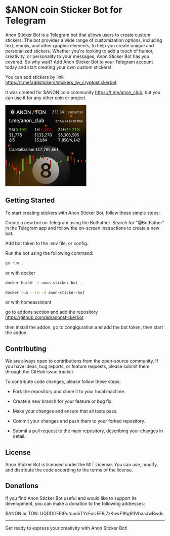 # $ANON coin Sticker Bot for Telegram

Anon Sticker Bot is a Telegram bot that allows users to create custom stickers. The bot provides a wide range of customization options, including text, emojis, and other graphic elements, to help you create unique and personalized stickers. Whether you're looking to add a touch of humor, creativity, or personality to your messages, Anon Sticker Bot has you covered. So why wait? Add Anon Sticker Bot to your Telegram account today and start creating your own custom stickers!

You can add stickers by link https://t.me/addstickers/stickers_by_cryptostickerbot

It was created for $ANON coin community https://t.me/anon_club, but you can use it for any other coin or project.

<img src="https://github.com/ad/anonstickerbot/raw/main/stickerpack.png" width="256">

## Getting Started

To start creating stickers with Anon Sticker Bot, follow these simple steps:

Create a new bot on Telegram using the BotFather. Search for "@BotFather" in the Telegram app and follow the on-screen instructions to create a new bot.

Add bot token to the .env file, or config.

Run the bot using the following command:

```bash
go run .
``` 
or with docker

```bash
docker build -t anon-sticker-bot .
```
    
```bash
docker run --rm -d anon-sticker-bot
```

or with homeassistant

go to addons section and add the repository https://github.com/ad/anonstickerbot

then install the addon, go to congiguration and add the bot token, then start the addon.



## Contributing

We are always open to contributions from the open-source community. If you have ideas, bug reports, or feature requests, please submit them through the GitHub issue tracker.


To contribute code changes, please follow these steps:


- Fork the repository and clone it to your local machine.

- Create a new branch for your feature or bug fix.

- Make your changes and ensure that all tests pass.

- Commit your changes and push them to your forked repository.

- Submit a pull request to the main repository, describing your changes in detail.


## License

Anon Sticker Bot is licensed under the MIT License. You can use, modify, and distribute the code according to the terms of the license.

## Donations

If you find Anon Sticker Bot useful and would like to support its development, you can make a donation to the following addresses:

$ANON or TON: UQDDDFEtPutquoiiTYcFuUEF8j7zKuwF1Kg6flVbaaJwBwdc

---

Get ready to express your creativity with Anon Sticker Bot!